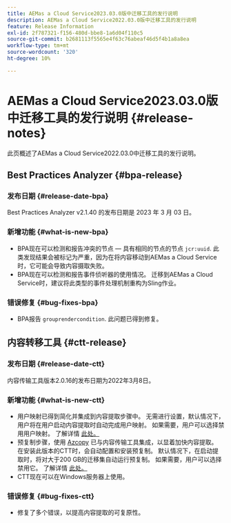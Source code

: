 ```yaml
---
title: AEMas a Cloud Service2023.03.0版中迁移工具的发行说明
description: AEMas a Cloud Service2022.03.0版中迁移工具的发行说明
feature: Release Information
exl-id: 2f787321-f156-480d-bbe8-1a6d04f110c5
source-git-commit: b2681113f5565e4f63c76abeaf46d5f4b1a8a8ea
workflow-type: tm+mt
source-wordcount: '320'
ht-degree: 10%

---
```


# AEMas a Cloud Service2023.03.0版中迁移工具的发行说明 {#release-notes}

此页概述了AEMas a Cloud Service2022.03.0中迁移工具的发行说明。

## Best Practices Analyzer {#bpa-release}

### 发布日期 {#release-date-bpa}

Best Practices Analyzer v2.1.40 的发布日期是 2023 年 3 月 03 日。

### 新增功能 {#what-is-new-bpa}

* BPA现在可以检测和报告冲突的节点 — 具有相同的节点的节点 `jcr:uuid`. 此类发现结果会被标记为严重，因为在将内容移动到AEMas a Cloud Service时，它可能会导致内容摄取失败。
* BPA现在可以检测和报告事件侦听器的使用情况。 迁移到AEMas a Cloud Service时，建议将此类型的事件处理机制重构为Sling作业。

### 错误修复 {#bug-fixes-bpa}

* BPA报告 `grouprendercondition`. 此问题已得到修复。

## 内容转移工具 {#ctt-release}

### 发布日期 {#release-date-ctt}

内容传输工具版本2.0.16的发布日期为2022年3月8日。

### 新增功能 {#what-is-new-ctt}

* 用户映射已得到简化并集成到内容提取步骤中。 无需进行设置，默认情况下，用户将在用户启动内容提取时自动完成用户映射。 如果需要，用户可以选择禁用用户映射。 了解详情 [此处。](https://experienceleague.adobe.com/docs/experience-manager-cloud-service/content/migration-journey/cloud-migration/content-transfer-tool/user-mapping-and-migration.html?lang=en#user-mapping-detail)
* 预复制步骤，使用 [Azcopy](https://learn.microsoft.com/en-us/azure/storage/common/storage-use-azcopy-v10) 已与内容传输工具集成，以显着加快内容提取。 在安装此版本的CTT时，会自动配置和安装预复制。 默认情况下，在启动提取时，将对大于200 GB的迁移集自动运行预复制。 如果需要，用户可以选择禁用它。 了解详情 [此处。](https://experienceleague.adobe.com/docs/experience-manager-cloud-service/content/migration-journey/cloud-migration/content-transfer-tool/handling-large-content-repositories.html?lang=en)
* CTT现在可以在Windows服务器上使用。

### 错误修复 {#bug-fixes-ctt}

* 修复了多个错误，以提高内容提取的可复原性。
